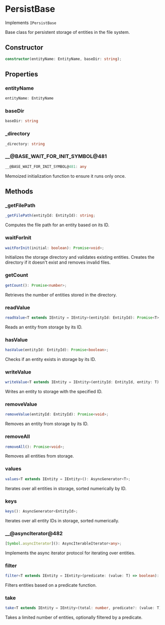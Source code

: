 # PersistBase

Implements `IPersistBase`

Base class for persistent storage of entities in the file system.

## Constructor

```ts
constructor(entityName: EntityName, baseDir: string);
```

## Properties

### entityName

```ts
entityName: EntityName
```

### baseDir

```ts
baseDir: string
```

### _directory

```ts
_directory: string
```

### __@BASE_WAIT_FOR_INIT_SYMBOL@481

```ts
__@BASE_WAIT_FOR_INIT_SYMBOL@481: any
```

Memoized initialization function to ensure it runs only once.

## Methods

### _getFilePath

```ts
_getFilePath(entityId: EntityId): string;
```

Computes the file path for an entity based on its ID.

### waitForInit

```ts
waitForInit(initial: boolean): Promise<void>;
```

Initializes the storage directory and validates existing entities.
Creates the directory if it doesn't exist and removes invalid files.

### getCount

```ts
getCount(): Promise<number>;
```

Retrieves the number of entities stored in the directory.

### readValue

```ts
readValue<T extends IEntity = IEntity>(entityId: EntityId): Promise<T>;
```

Reads an entity from storage by its ID.

### hasValue

```ts
hasValue(entityId: EntityId): Promise<boolean>;
```

Checks if an entity exists in storage by its ID.

### writeValue

```ts
writeValue<T extends IEntity = IEntity>(entityId: EntityId, entity: T): Promise<void>;
```

Writes an entity to storage with the specified ID.

### removeValue

```ts
removeValue(entityId: EntityId): Promise<void>;
```

Removes an entity from storage by its ID.

### removeAll

```ts
removeAll(): Promise<void>;
```

Removes all entities from storage.

### values

```ts
values<T extends IEntity = IEntity>(): AsyncGenerator<T>;
```

Iterates over all entities in storage, sorted numerically by ID.

### keys

```ts
keys(): AsyncGenerator<EntityId>;
```

Iterates over all entity IDs in storage, sorted numerically.

### __@asyncIterator@482

```ts
[Symbol.asyncIterator](): AsyncIterableIterator<any>;
```

Implements the async iterator protocol for iterating over entities.

### filter

```ts
filter<T extends IEntity = IEntity>(predicate: (value: T) => boolean): AsyncGenerator<T>;
```

Filters entities based on a predicate function.

### take

```ts
take<T extends IEntity = IEntity>(total: number, predicate?: (value: T) => boolean): AsyncGenerator<T>;
```

Takes a limited number of entities, optionally filtered by a predicate.

